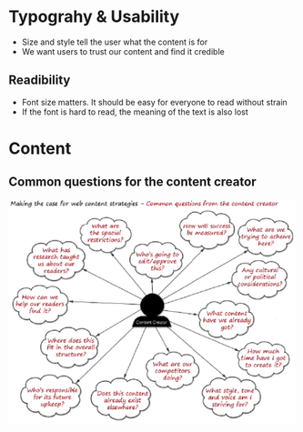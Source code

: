 <!-- TITLE: Visual Design -->
<!-- SUBTITLE: A quick summary of Visual Design -->

# Typograhy & Usability
* Size and style tell the user what the content is for
* We want users to trust our content and find it credible

## Readibility
* Font size matters. It should be easy for everyone to read without strain
* If the font is hard to read, the meaning of the text is also lost

# Content
## Common questions for the content creator
![Common Questions For Content Creator](/uploads/common-questions-for-content-creator.png "Common Questions For Content Creator")